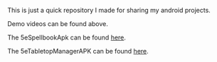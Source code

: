 This is just a quick repository I made for sharing my android projects.

Demo videos can be found above.

The 5eSpellbookApk can be found [here](https://drive.google.com/file/d/1ZPMzl89JPqPVPt77jaOjKfCPCzfaP3ES/view?usp=sharing).

The 5eTabletopManagerAPK can be found [here](https://drive.google.com/file/d/1VExnZuxULmkw7hVIyUOEINs0Vpf1hGx6/view?usp=sharing).
